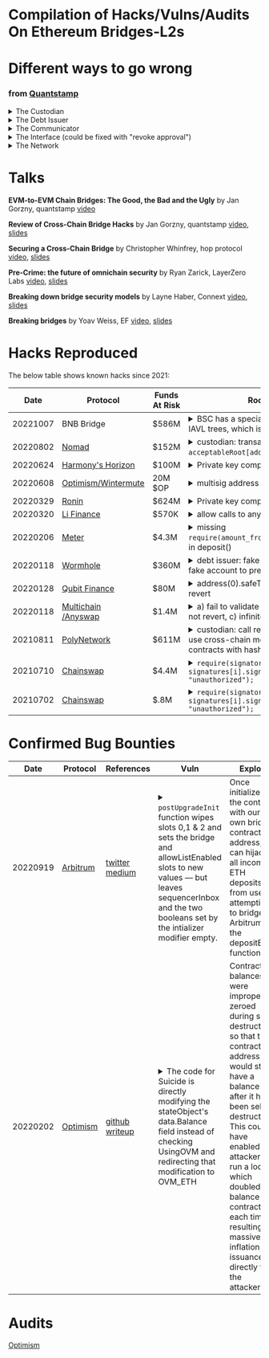 # Compilation of Hacks/Vulns/Audits On Ethereum Bridges-L2s
Different ways to go wrong 
===================
### from [Quantstamp](https://drive.google.com/file/d/1N_BWDDm1YELMkD5WZEEFQ0sD2opAkCgn/view)
<details><summary>The Custodian</summary>
  - Incorrect asset amount released with respect to the burnt tokens<br>
  - Assets released despite the debt token has not been burnt<br>
  - Asset transaction replay for a single burn transaction<br>
  </details>
  
<details><summary>The Debt Issuer</summary>
  - Incorrect amount of debt issued with respect to the deposited assets<br>
  - Debt token issued although the actual verification did not take place<br>
  - Anybody can issue debt tokens<br>
</details>
<details><summary>The Communicator</summary>
  - Issues debt tokens although no assets have been deposited<br>
  - Issues no debt tokens although assets have been deposited<br>
  - Accepts fraudulent messages from a fake custodian or a debt issuer<br>
  - Does not relay messages<br>
  - The source contract does not emit events upon deposit/withdrawal<br>
</details>
<details><summary>The Interface (could be fixed with "revoke approval")</summary>
  - Deposit from another account<br>
  - Execute any calls from any contract<br>
</details>
<details><summary>The Network</summary>
  - 51% attack<br>
</details>

Talks
===================
**EVM-to-EVM Chain Bridges: The Good, the Bad and the Ugly** by Jan Gorzny, quantstamp [video](https://www.youtube.com/watch?v=f4GOa4XwCjY)

**Review of Cross-Chain Bridge Hacks** by Jan Gorzny, quantstamp [video](https://youtu.be/EdH7UaJec3g?t=18280), [slides](https://drive.google.com/file/d/1N_BWDDm1YELMkD5WZEEFQ0sD2opAkCgn/view)

**Securing a Cross-Chain Bridge** by Christopher Whinfrey, hop protocol [video](https://youtu.be/umV-wcKlpjg?t=24940), [slides](https://drive.google.com/file/d/1NEhABFJVt6hGGuvRrohbxnWQ442i2DO8/view)

**Pre-Crime: the future of omnichain security** by Ryan Zarick, LayerZero Labs [video](https://youtu.be/umV-wcKlpjg?t=26109), [slides](https://drive.google.com/file/d/1dd6R9LHmZ1At7UxGYbYMwSsu9KDG0sD-/view)

**Breaking down bridge security models** by Layne Haber, Connext [video](https://youtu.be/umV-wcKlpjg?t=26916), [slides](https://drive.google.com/file/d/1nonAR8QKgLWAcPRveADskAejtdiY8D2J/view)

**Breaking bridges** by Yoav Weiss, EF [video](https://youtu.be/umV-wcKlpjg?t=27768), [slides](https://drive.google.com/file/d/1GpSEeFe0xmC4WlOA8mm4JSgRnTEiyiTX/view)

Hacks Reproduced
===================

The below table shows known hacks since 2021:

| Date  | Protocol | Funds At Risk | Root Cause | References | Code to Reproduce |
| ------------- | ------------- | ------------- | ------------- | ------------- | ------------- |
| 20221007 | BNB Bridge  | $586M | <details><summary>BSC has a special precompile to verify IAVL trees, which is buggy</summary>*in [proofInnerNode.Hash function](https://github.com/cosmos/iavl/blob/de0740903a67b624d887f9055d4c60175dcfa758/proof.go#L53), the value of Right is ignored if Left is not empty, so you were able to change the path yet the (path, nleaf) hash did not change.*</details> | [twitter](https://twitter.com/dedaub/status/1578428002701959170?s=46&t=baZxJq2wl8J6EeoDaM_o2w), [gist](https://gist.github.com/samczsun/8635f49fac0ec66a5a61080835cae3db) | TODO [.sol]() |
| 20220802 | [Nomad](https://docs.nomad.xyz/nomad-101/introduction)  | $152M | <details><summary>custodian: transaction replay attack <br> `acceptableRoot[address(0)] == true`</summary>*Within the process() function is an assert (line 185) that validates that the message for the transfer is associated with a valid root.  By default, a root for an unproven message would be 0x00. <br><br> In an upgrade to the protocol, Nomad decided to initialize the value of trusted roots to 0x00.  While this is common practice, it also matches the value for an untrusted root, so all messages are automatically viewed as proven.<br>[...](https://halborn.com/explained-the-nomad-hack-august-2022/)*</details> | [twitter](https://twitter.com/samczsun/status/1554252024723546112) | [.sol](https://github.com/0xDatapunk/DeFiHackLabs/blob/main/src/test/NomadBridge.exp.sol) |
| 20220624 | [Harmony's Horizon](https://docs.harmony.one/home/general/introduction/what-is-harmony) | $100M | <details><summary>Private key compromised</summary>*the bridge only used a 2 of 5 validation scheme.  This means that only two blockchain accounts needed to be compromised for an attacker to approve any malicious transaction that they wished. <br><br> The Harmony Horizon bridge was exploited via the theft of two private keys. These private keys were encrypted with both a passphrase and a key management service, and no system had access to multiple plaintext keys.  However, the attacker managed to access and decrypt multiple keys.<br>[...](https://halborn.com/explained-the-harmony-horizon-bridge-hack/)*</details> | [twitter](https://twitter.com/0xIvo/status/1540165571681128448) | [.sol](https://github.com/0xDatapunk/DeFiHackLabs/blob/main/src/test/Harmony_multisig.sol) |
| 20220608 | [Optimism/Wintermute]() | 20M $OP | <details><summary>multisig address replay on L2</summary>*Wintermute provided OP an Ethereum (L1) multisig address that they had not yet deployed to Optimism (L2). Attacker replayed txs to deploy ProxyFactory on L2, using the address of "Gnosis Safe: Deployer 3", which was pre-EIP155, thus does not include chainid. Attacker then generate a massive amount of multisig contracts until finding the matching address*</details> | [blog](https://inspexco.medium.com/how-20-million-op-was-stolen-from-the-multisig-wallet-not-yet-owned-by-wintermute-3f6c75db740a) | |
| 20220329 | [Ronin](https://docs.roninchain.com/docs/components/ronin-bridge-v2) | $624M | <details><summary>Private key compromised</summary>*The Ronin Network uses a set of nine validator nodes to approve transactions on the bridge, and a deposit or withdrawal requires approval by a majority of five of these nodes. The attacker gained control of four validators controlled by Sky Mavis and a third-party Axie DAO validator that signed their malicious transactions.<br>[...](https://halborn.com/explained-the-ronin-hack-march-2022/)*</details> | [twitter](https://twitter.com/captaindefi2/status/1508852842685153282?lang=en) | [.sol](https://github.com/0xDatapunk/DeFiHackLabs/blob/main/src/test/Ronin_exp.sol) |
| 20220320 | [Li Finance](https://www.covalenthq.com/docs/project-showcase/dex/li-finance/) | $570K | <details><summary>allow calls to any contracts</summary>*The hack took advantage of our pre-bridge swap feature. Our smart contract allows a caller to pass an array of multiple swaps using any address with arbitrary calldata.<br><br> This design gave us maximum flexibility in what DEXs we could call and what methods we could call. This also allowed anyone to call other contracts, not just DEXs. Our contract checks to make sure that the result of the swap or swaps is enough tokens to continue the bridging operation.<br><br>The attacker started by passing a legitimate swap of a small amount followed by multiple calls directly to various token contracts. Specifically, they called the `transferFrom` method which allowed the attacker to transfer funds from users’ wallets that had previously given infinite approval to our contract for that specific token.<br><br>This worked because these calls were performed within the context of the contract, which had permission to transfer user funds. The attacker transferred these tokens into a separate wallet that he controlled.<br><br>Once the transfers were completed, the small amount swapped at the beginning was bridged, and the transaction was completed.*</details> | [blog](https://blog.li.fi/20th-march-the-exploit-e9e1c5c03eb9) | [.sol](https://github.com/0xDatapunk/DeFiHackLabs/blob/main/src/test/LiFi_exp.sol) |
| 20220206 | [Meter](https://docs.meter.io/) | $4.3M | <details><summary>missing `require(amount_from_calldata==msg.value)` in deposit()</summary>*The problem with this assumption is that Meter has two functions where users could make deposits: depositEth and the underlying ETH20 deposit function. The depositEth function fulfills this assumption and validates the amount of value in the transaction’s calldata, which is the value that will later be passed to the deposit function.<br><br>The other deposit function does not fulfill this assumption or check that msg.value equals the amount specified within the calldata. The attacker called this deposit function directly and passed it an arbitrary amount in the calldata. This value was then sent to the handler’s deposit function, enabling the attacker to drain value from the protocol.<br><br>Hundred Finance was affected by the attack because the local price of BNB.bsc was depreciated due to the hack. Exploiters were able to buy BNB.bsc at a discounted rate and use them as collateral for loans with Hunter Finance, who used the global Chainlink price for the assets. As a result, the attackers could drain uncompromised assets from the protocol. Two of the four opportunistic loans were repaid, leaving Hunter Finance out $3.3 million. <br> [...](https://halborn.com/explained-the-meter-io-hack-february-2022/)*</details> | [twitter](https://twitter.com/ishwinder/status/1490227406824685569) <br /> [blog](https://blog.chainsafe.io/breaking-down-the-meter-io-hack-a46a389e7ae4) | [source](https://github.com/meterio/chainbridge-solidity-v1.0.0-eth/blob/4aa52d503202fa50b6379be6696c73f2cd694864/contracts/Bridge.sol#L441) <BR> [.sol](https://github.com/0xDatapunk/DeFiHackLabs/blob/main/src/test/Meter_exp.sol) |
| 20220118 | [Wormhole](https://docs.wormhole.com/wormhole/) | $360M | <details><summary>debt issuer: fake verification attack <br> fake account to precompiled sysvar</summary>*The `solana_program::sysvar::instructions` mod is meant to be used with the Instructions sysvar, a sort of precompile on Solana. However, the version of `solana_program` that Wormhole used didn't verify the address being used. <br><br>This meant that you could create your own account which stored the same data that the Instructions sysvar would have stored, and substituted that account for the Instruction sysvar in the call to `verify_signatures`. This would essentially bypass signature validation entirely.*</details> | [twitter](https://twitter.com/samczsun/status/1489044939732406275) | solana |
| 20220128 | [Qubit Finance](https://docs.qbt.fi/protocol/bridge) | $80M | <details><summary>address(0).safeTransferFrom() does not revert</summary>*the contract did not use OpenZeppelin’s SafeERC20 library. If the contract had used this library, the exploit would not have been possible as the SafeERC20.safeTransferFrom function makes use of functionCall() (function from OpenZeppelin’s Address.sol contract) which verifies that the target address contains contract code. This is not the case with the 0 address. <br><br> The exploited contract used a modified safeTransferFrom() function which instead of making use of functionCall() to verify that the target address contained contract code, used the call() function directly. As the 0 address has no code at all, no code is run, and the call is completed successfully without reverting. As a result, the deposit function executed successfully but no real tokens were deposited. The Ethereum QBridge caught the Deposit event and interpreted it as a valid deposit of ETH.  As a result, qXETH tokens were minted for the attacker on BSC. <br><br> By repeating this process multiple times, the attacker was able to build up a large amount of qXETH without depositing any real tokens into the protocol.  The attacker then was able to convert these tokens into BNB, draining about $80 million in assets from the protocol.<br>[...](https://halborn.com/explained-the-qubit-hack-january-2022/)*</detail> | [rekt](https://rekt.news/qubit-rekt/) | [.sol](https://github.com/0xDatapunk/DeFiHackLabs/blob/main/src/test/Qubit_exp.sol) |
| 20220118 | [Multichain<br>/Anyswap]() | $1.4M | <details><summary>a) fail to validate token, b) fallback does not revert, c) infinite approval</summary>*address _underlying = AnyswapV1ERC20(token).underlying(); It’s intended to unwrap the underlying token (“DAI”) from the its anyToken wrapping (“anyDAI”). However, token now is now the attacker’s controlled contract. We can see in the debugger, that this contract now returns WETH as its “underlying asset”. Multichain failed here as this function should have checked if the token address is indeed a Multichain token<br><br>IERC20(_underlying).permit(from, address(this), amount, deadline, v, r, s); Originally, the expected result was that the underlying token’s (“WETH”) ERC20 contract permit() is called to approve the router’s (this) ability to withdraw an amount from the user’s (from) address, as the user supplied a signed transaction for that denoted by (v,r,s). However, WETH contract does not have a permit() function! WETH contract does have a “fallback function” that is called when a function is called but not found. WETH’s fallback function is deposit() that does nothing material in this case, but allows its calling function’s execution to continue as it does not fail.<br><br>TransferHelper.safeTransferFrom(_underlying, from, token, amount); Originally, we expected that if we got to this line it means the signature in the line above was verified and now we can use the approve granted by it to actually move the the amount from the user to the router. However, the signature was not verified, as seen above. In theory, it should not be a problem, as although the attacker’s input should not have passed the signature validation, it did not approve the router access to transfer the funds on the victim’s behalf. However, Multichain’s dapp requested from all of its users a practically infinite approval sum. This insecure methodology is quite common in dapps, to save user expenses on gas. We had warned in the past that such behavior (we named it baDAPProve) can be hazardous in case of a rogue or a vulnerable dapp, and now this potential threat had materialized. By abusing this excessive approval, the function transfers the WETH amount from the victim account to the attackers’ controlled contract.*</detail> | [medium](https://medium.com/zengo/without-permit-multichains-exploit-explained-8417e8c1639b) | [.sol](https://github.com/0xDatapunk/DeFiHackLabs/blob/main/src/test/Anyswap_poc.t.sol) |
| 20210811 | [PolyNetwork](https://github.com/polynetwork/docs) | $611M | <details><summary>custodian: call relay attack <br> use cross-chain messages to call special contracts with hash collision</summary>*The core of this attack is that the verifyHeaderAndExecuteTx function of the EthCrossChainManager contract can execute specific cross-chain transactions through the _executeCrossChainTx function.<br><br>Since the owner of the EthCrossChainData contract is the EthCrossChainManager contract, the EthCrossChainManager contract can modify the keeper of the contract by calling the putCurEpochConPubKeyBytes function of the EthCrossChainData contract.<br><br>The verifyHeaderAndExecuteTx function of the EthCrossChainManager contract can perform user-specified cross-chain transactions by calling the _executeCrossChainTx function internally. So the attacker only needs to pass in the carefully constructed data through the verifyHeaderAndExecuteTx function for the _executeCrossChainTx function to execute the call to the EthCrossChainData contract PutCurEpochConPubKeyBytes function to change the keeper role to the address specified by the attackers.<br><br>After replacing the address of the keeper role, the attacker can construct a transaction at will and withdraw any amount of funds from the contract.*</detail> | [rekt](https://rekt.news/polynetwork-rekt/) <br /> [medium](https://slowmist.medium.com/the-root-cause-of-poly-network-being-hacked-ec2ee1b0c68f) | [.sol](https://github.com/0xDatapunk/DeFiHackLabs/blob/main/src/test/PolyNetwork/PolyNetwork_exp.sol) |
| 20210710 | [Chainswap](https://docs.chainswap.com/) | $4.4M | <details><summary>`require(signatory == signatures[i].signatory, "unauthorized");`</summary>*this shows the misunderstanding of signature verification as both signatory and r,s,v are provided by the user*</detail> | [twitter](https://twitter.com/real_n3o/status/1414071223940571139) <br /> [rekt](https://rekt.news/chainswap-rekt/) | [.sol](https://github.com/0xDatapunk/DeFiHackLabs/blob/main/src/test/Chainswap_exp2.sol) |
| 20210702 | [Chainswap](https://docs.chainswap.com/) | $.8M | <details><summary>`require(signatory == signatures[i].signatory, "unauthorized");`</summary>*this shows the misunderstanding of signature verification as both signatory and r,s,v are provided by the user*</detail> | [post-mortem](https://chain-swap.medium.com/chainswap-post-mortem-and-compensation-plan-90cad50898ab) | [.sol](https://github.com/0xDatapunk/DeFiHackLabs/blob/main/src/test/Chainswap_exp1.sol) |

Confirmed Bug Bounties
===========================
| Date  | Protocol | References | Vuln | Exploit |
| ------------- | ------------- | ------------- | ------------- | ------------- |
| 20220919 | [Arbitrum](https://developer.arbitrum.io/)  | [twitter](https://twitter.com/0xriptide/status/1572051111246467074)<br>[medium](https://medium.com/@0xriptide/hackers-in-arbitrums-inbox-ca23272641a2) | <details><summary>`postUpgradeInit` function wipes slots 0,1 & 2 and sets the bridge and allowListEnabled slots to new values — but leaves sequencerInbox and the two booleans set by the intializer modifier empty.</summary>*call the public initialize() function and set our own address as the bridge to accept all incoming ETH deposits … but only because of this gas optimization in the code from a month prior.*</detail> | Once initialized the contact with our own bridge contract address, we can hijack all incoming ETH deposits from users attempting to bridge to Arbitrum via the depositEth() function | 
| 20220202 | [Optimism](https://www.optimism.io/)  | [github](https://github.com/ethereum-optimism/optimism/blob/develop/technical-documents/postmortems/2022-02-02-inflation-vuln.md)<br>[writeup](https://www.saurik.com/optimism.html) | <details><summary>The code for Suicide is directly modifying the stateObject's data.Balance field instead of checking UsingOVM and redirecting that modification to OVM_ETH</summary></detail> | Contract balances were improperly zeroed during self-destruction, so that the contract address would still have a balance after it had been self-destructed. This could have enabled an attacker to run a loop which doubled the balance of a contract each time, resulting in massive inflation and issuance directly to the attacker. | 

Audits
===========================
[Optimism](https://github.com/ethereum-optimism/optimism/tree/develop/technical-documents/audits)
